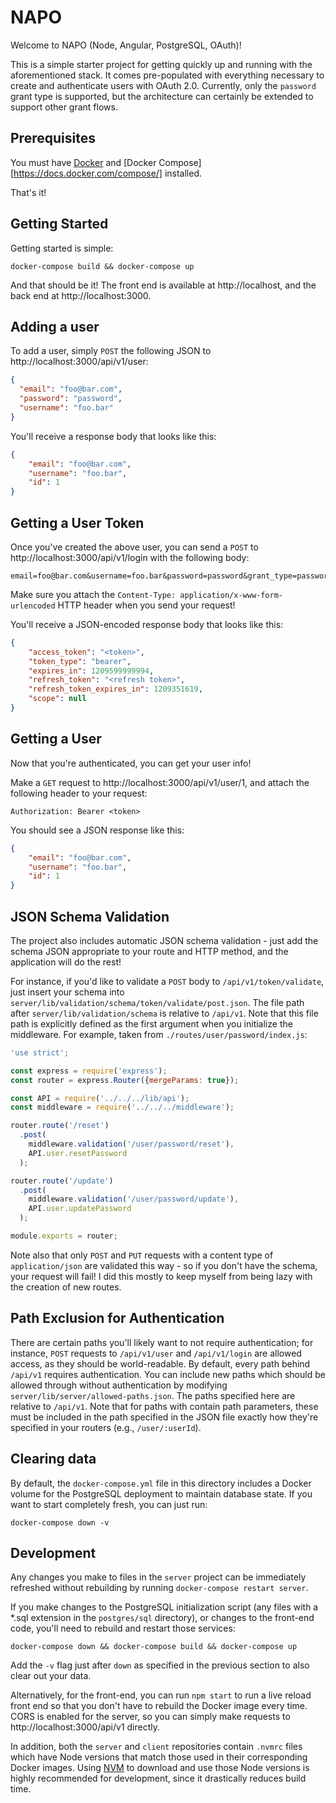 # NAPO

Welcome to NAPO (Node, Angular, PostgreSQL, OAuth)!

This is a simple starter project for getting quickly
up and running with the aforementioned stack. It comes
pre-populated with everything necessary to create
and authenticate users with OAuth 2.0. Currently, only
the `password` grant type is supported, but the architecture
can certainly be extended to support other grant flows.

## Prerequisites

You must have [Docker](https://docs.docker.com/) and 
[Docker Compose][https://docs.docker.com/compose/] installed.

That's it!

## Getting Started

Getting started is simple:

```
docker-compose build && docker-compose up
```

And that should be it! The front end is available at
http://localhost, and the back end at http://localhost:3000.

## Adding a user

To add a user, simply `POST` the following JSON to 
http://localhost:3000/api/v1/user:

```json
{
  "email": "foo@bar.com",
  "password": "password",
  "username": "foo.bar"
}
```

You'll receive a response body that looks like this:

```json
{
    "email": "foo@bar.com",
    "username": "foo.bar",
    "id": 1
}
```

## Getting a User Token

Once you've created the above user, you can send a `POST` to
http://localhost:3000/api/v1/login with the following body:

```
email=foo@bar.com&username=foo.bar&password=password&grant_type=password&client_id=898d7b9c43c3b45e79008ae58098a484
```

Make sure you attach the `Content-Type: application/x-www-form-urlencoded` HTTP
header when you send your request!

You'll receive a JSON-encoded response body that looks like this:

```json
{
    "access_token": "<token>",
    "token_type": "bearer",
    "expires_in": 1209599999994,
    "refresh_token": "<refresh token>",
    "refresh_token_expires_in": 1209351619,
    "scope": null
}
```


## Getting a User

Now that you're authenticated, you can get your user info!

Make a `GET` request to http://localhost:3000/api/v1/user/1,
and attach the following header to your request:

```
Authorization: Bearer <token>
```

You should see a JSON response like this:

```json
{
    "email": "foo@bar.com",
    "username": "foo.bar",
    "id": 1
}
```

## JSON Schema Validation

The project also includes automatic JSON schema validation -
just add the schema JSON appropriate to your route and HTTP method,
and the application will do the rest!

For instance, if you'd like to validate a `POST` body to `/api/v1/token/validate`,
just insert your schema into `server/lib/validation/schema/token/validate/post.json`.
The file path after `server/lib/validation/schema` is relative to `/api/v1`. Note
that this file path is explicitly defined as the first argument when you 
initialize the middleware. For example, taken from `./routes/user/password/index.js`:

```javascript
'use strict';

const express = require('express');
const router = express.Router({mergeParams: true});

const API = require('../../../lib/api');
const middleware = require('../../../middleware');

router.route('/reset')
  .post(
    middleware.validation('/user/password/reset'),
    API.user.resetPassword
  );

router.route('/update')
  .post(
    middleware.validation('/user/password/update'),
    API.user.updatePassword
  );

module.exports = router;
```

Note also that only `POST` and `PUT` requests with a content type of `application/json`
are validated this way - so if you don't have the schema, your request will fail!
I did this mostly to keep myself from being lazy with the creation of new routes.


## Path Exclusion for Authentication

There are certain paths you'll likely want to not require authentication; for instance,
`POST` requests to `/api/v1/user` and `/api/v1/login` are allowed access, as they
should be world-readable. By default, every path behind `/api/v1` requires authentication.
You can include new paths which should be allowed through without authentication by 
modifying `server/lib/server/allowed-paths.json`. The paths specified here are relative
to `/api/v1`. Note that for paths with contain path parameters, these must be included in
the path specified in the JSON file exactly how they're specified in your routers (e.g.,
 `/user/:userId`).


## Clearing data

By default, the `docker-compose.yml` file in this directory includes a Docker volume for
the PostgreSQL deployment to maintain database state. If you want to start completely fresh,
you can just run:

```
docker-compose down -v
```

## Development

Any changes you make to files in the `server` project can be immediately refreshed without
rebuilding by running `docker-compose restart server`.

If you make changes to the PostgreSQL initialization script (any files with a *.sql extension
in the `postgres/sql` directory), or changes to the front-end code, you'll need to rebuild
and restart those services:

```
docker-compose down && docker-compose build && docker-compose up
```

Add the `-v` flag just after `down` as specified in the previous section to also clear out
your data.

Alternatively, for the front-end, you can run `npm start` to run a live reload front end
so that you don't have to rebuild the Docker image every time. CORS is enabled for the
server, so you can simply make requests to http://localhost:3000/api/v1 directly.

In addition, both the `server` and `client` repositories contain `.nvmrc` files which have
Node versions that match those used in their corresponding Docker images. Using 
[NVM](https://github.com/creationix/nvm) to download and use those Node versions
is highly recommended for development, since it drastically reduces build time.
